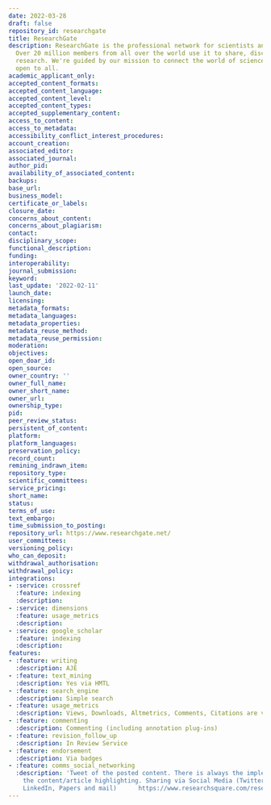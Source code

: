 ```yaml
---
date: 2022-03-28
draft: false
repository_id: researchgate
title: ResearchGate
description: ResearchGate is the professional network for scientists and researchers.
  Over 20 million members from all over the world use it to share, discover, and discuss
  research. We're guided by our mission to connect the world of science and make research
  open to all.
academic_applicant_only:
accepted_content_formats:
accepted_content_language:
accepted_content_level:
accepted_content_types:
accepted_supplementary_content:
access_to_content:
access_to_metadata:
accessibility_conflict_interest_procedures:
account_creation:
associated_editor:
associated_journal:
author_pid:
availability_of_associated_content:
backups:
base_url:
business_model:
certificate_or_labels:
closure_date:
concerns_about_content:
concerns_about_plagiarism:
contact:
disciplinary_scope:
functional_description:
funding:
interoperability:
journal_submission:
keyword:
last_update: '2022-02-11'
launch_date:
licensing:
metadata_formats:
metadata_languages:
metadata_properties:
metadata_reuse_method:
metadata_reuse_permission:
moderation:
objectives:
open_doar_id:
open_source:
owner_country: ''
owner_full_name:
owner_short_name:
owner_url:
ownership_type:
pid:
peer_review_status:
persistent_of_content:
platform:
platform_languages:
preservation_policy:
record_count:
remining_indrawn_item:
repository_type:
scientific_committees:
service_pricing:
short_name:
status:
terms_of_use:
text_embargo:
time_submission_to_posting:
repository_url: https://www.researchgate.net/
user_committees:
versioning_policy:
who_can_deposit:
withdrawal_authorisation:
withdrawal_policy:
integrations:
- :service: crossref
  :feature: indexing
  :description:
- :service: dimensions
  :feature: usage_metrics
  :description:
- :service: google_scholar
  :feature: indexing
  :description:
features:
- :feature: writing
  :description: AJE
- :feature: text_mining
  :description: Yes via HMTL
- :feature: search_engine
  :description: Simple search
- :feature: usage_metrics
  :description: Views, Downloads, Altmetrics, Comments, Citations are visible to everyone
- :feature: commenting
  :description: Commenting (including annotation plug-ins)
- :feature: revision_follow_up
  :description: In Review Service
- :feature: endorsement
  :description: Via badges
- :feature: comms_social_networking
  :description: 'Tweet of the posted content. There is always the implementation of
    the content/article highlighting. Sharing via Social Media (Twitter, Facebook,
    LinkedIn, Papers and mail)      https://www.researchsquare.com/researchers/promotion'
---
```



